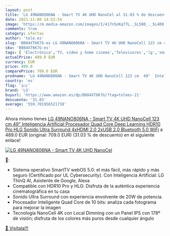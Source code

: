 ```yaml
---
layout: post
title: 'LG 49NANO806NA - Smart TV 4K UHD NanoCel al 31.03 % de descuento'
date: 2021-11-08 14:53:54
image: 'https://m.media-amazon.com/images/I/417n5oKq77L._SL500_._SL400_.jpg'
comments: true
category: ofertas
author: 'tole.es'
slug: 'B084XT6K7G-es LG 49NANO806NA - Smart TV 4K UHD NanoCell 123 cm 49"...'
sku: 'B084XT6K7G-es'
tags: [ 'Electrónica','TV, vídeo y home cinema','Televisores','lg','smart','tv', ]
actualPrice: 489.0 EUR
currency: EUR
price: 489.0
comparePrice: 709.0 EUR
prodname: 'LG 49NANO806NA - Smart TV 4K UHD NanoCell 123 cm  49"  Inteligencia Artificial  Procesador Quad Core  Deep Learning  HDR10 Pro  HLG  Sonido Ultra Surround  4xHDMI 2.0  2xUSB 2.0  Bluetooth 5.0  WiFi'
country: 'es'
flag: '🇪🇸'
brand: 'LG'
buyurl: 'https://www.amazon.es/dp/B084XT6K7G/?tag=tolees-21'
descuento: '31.03'
average: '559.701956521738'
---
```


Ahora mismo tienes [LG 49NANO806NA - Smart TV 4K UHD NanoCell 123 cm  49"  Inteligencia Artificial  Procesador Quad Core  Deep Learning  HDR10 Pro  HLG  Sonido Ultra Surround  4xHDMI 2.0  2xUSB 2.0  Bluetooth 5.0  WiFi](https://www.amazon.es/dp/B084XT6K7G/?tag=tolees-21) a 489.0 EUR (original: 709.0 EUR) (31.03 %  de descuento) en el siguiente enlace!

[![LG 49NANO806NA - Smart TV 4K UHD NanoCel](https://m.media-amazon.com/images/I/417n5oKq77L._SL500_._SL400_.jpg)](https://www.amazon.es/dp/B084XT6K7G/?tag=tolees-21)

🔎:

- Sistema operativo SmartTV webOS 5.0: el más fácil, más rápido y más seguro (Certificado por UL Cybersecurity). Con Inteligencia Artificial: LG ThinQ AI, Asistente de Google, Alexa
- Compatible con HDR10 Pro y HLG: Disfruta de la auténtica experiencia cinematográfica en tu casa
- Sonido Ultra Surround con experiencia envolvente de 20W de potencia.
- Procesador Inteligente Quad Core de 10 bits: analiza cada fotograma para mejorar la imagen
- Tecnología NanoCell 4K con Local Dimming con un Panel IPS con 178º de visión; disfruta de los colores más puros desde cualquier ángulo

[🛒 Visítala!!!](https://www.amazon.es/dp/B084XT6K7G/?tag=tolees-21)
